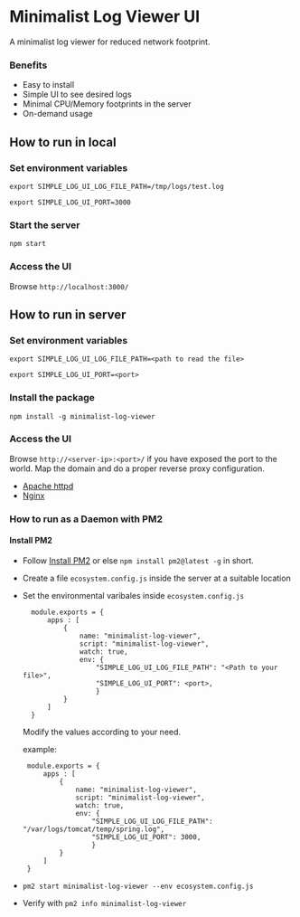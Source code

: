 # Minimalist Log Viewer UI

A minimalist log viewer for reduced network footprint.

### Benefits

- Easy to install
- Simple UI to see desired logs
- Minimal CPU/Memory footprints in the server
- On-demand usage

## How to run in local

### Set environment variables

`export SIMPLE_LOG_UI_LOG_FILE_PATH=/tmp/logs/test.log`

`export SIMPLE_LOG_UI_PORT=3000`

### Start the server

`npm start`

### Access the UI

Browse `http://localhost:3000/`

## How to run in server

### Set environment variables

`export SIMPLE_LOG_UI_LOG_FILE_PATH=<path to read the file>`

`export SIMPLE_LOG_UI_PORT=<port>`

### Install the package

`npm install -g minimalist-log-viewer`

### Access the UI

Browse `http://<server-ip>:<port>/` if you have exposed the port <port> to the world.
Map the domain and do a proper reverse proxy configuration.

- [Apache httpd](https://httpd.apache.org/docs/2.4/howto/reverse_proxy.html)
- [Nginx](https://docs.nginx.com/nginx/admin-guide/web-server/reverse-proxy/)

### How to run as a Daemon with PM2

#### Install PM2

- Follow [Install PM2](https://pm2.keymetrics.io/docs/usage/quick-start/) or else `npm install pm2@latest -g` in short.
- Create a file `ecosystem.config.js` inside the server at a suitable location
- Set the environmental varibales inside `ecosystem.config.js`

  ```
    module.exports = {
        apps : [
            {
                name: "minimalist-log-viewer",
                script: "minimalist-log-viewer",
                watch: true,
                env: {
                    "SIMPLE_LOG_UI_LOG_FILE_PATH": "<Path to your file>",
                    "SIMPLE_LOG_UI_PORT": <port>,
                    }
            }
        ]
    }
  ```

  Modify the values according to your need.

  example:

  ```
   module.exports = {
       apps : [
           {
               name: "minimalist-log-viewer",
               script: "minimalist-log-viewer",
               watch: true,
               env: {
                   "SIMPLE_LOG_UI_LOG_FILE_PATH": "/var/logs/tomcat/temp/spring.log",
                   "SIMPLE_LOG_UI_PORT": 3000,
                   }
           }
       ]
   }
  ```

- `pm2 start minimalist-log-viewer --env ecosystem.config.js`
- Verify with `pm2 info minimalist-log-viewer`
